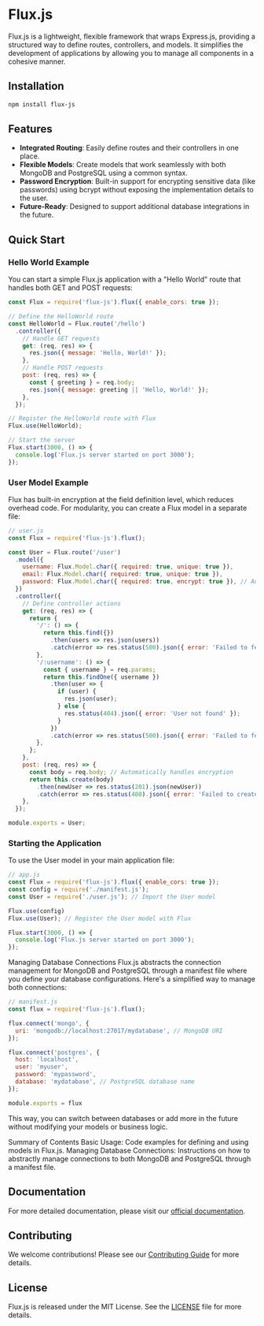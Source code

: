 # Flux.js

Flux.js is a lightweight, flexible framework that wraps Express.js, providing a structured way to define routes, controllers, and models. It simplifies the development of applications by allowing you to manage all components in a cohesive manner.

## Installation

```bash
npm install flux-js
```

## Features

- **Integrated Routing**: Easily define routes and their controllers in one place.
- **Flexible Models**: Create models that work seamlessly with both MongoDB and PostgreSQL using a common syntax.
- **Password Encryption**: Built-in support for encrypting sensitive data (like passwords) using bcrypt without exposing the implementation details to the user.
- **Future-Ready**: Designed to support additional database integrations in the future.

## Quick Start

### Hello World Example

You can start a simple Flux.js application with a "Hello World" route that handles both GET and POST requests:

```javascript
const Flux = require('flux-js').flux({ enable_cors: true });

// Define the HelloWorld route
const HelloWorld = Flux.route('/hello')
  .controller({
    // Handle GET requests
    get: (req, res) => {
      res.json({ message: 'Hello, World!' });
    },
    // Handle POST requests
    post: (req, res) => {
      const { greeting } = req.body;
      res.json({ message: greeting || 'Hello, World!' });
    },
  });

// Register the HelloWorld route with Flux
Flux.use(HelloWorld);

// Start the server
Flux.start(3000, () => {
  console.log('Flux.js server started on port 3000');
});
```

### User Model Example

Flux has built-in encryption at the field definition level, which reduces overhead code. For modularity, you can create a Flux model in a separate file:

```javascript
// user.js
const Flux = require('flux-js').flux();

const User = Flux.route('/user')
  .model({
    username: Flux.Model.char({ required: true, unique: true }),
    email: Flux.Model.char({ required: true, unique: true }),
    password: Flux.Model.char({ required: true, encrypt: true }), // Automatically encrypted
  })
  .controller({
    // Define controller actions
    get: (req, res) => {
      return {
        '/': () => {
          return this.find({})
            .then(users => res.json(users))
            .catch(error => res.status(500).json({ error: 'Failed to fetch users' }));
        },
        '/:username': () => {
          const { username } = req.params;
          return this.findOne({ username })
            .then(user => {
              if (user) {
                res.json(user);
              } else {
                res.status(404).json({ error: 'User not found' });
              }
            })
            .catch(error => res.status(500).json({ error: 'Failed to fetch user' }));
        },
      };
    },
    post: (req, res) => {
      const body = req.body; // Automatically handles encryption
      return this.create(body)
        .then(newUser => res.status(201).json(newUser))
        .catch(error => res.status(400).json({ error: 'Failed to create user' }));
    },
  });

module.exports = User;
```

### Starting the Application

To use the User model in your main application file:

```javascript
// app.js
const Flux = require('flux-js').flux({ enable_cors: true });
const config = require('./manifest.js');
const User = require('./user.js'); // Import the User model

Flux.use(config)
Flux.use(User); // Register the User model with Flux

Flux.start(3000, () => {
  console.log('Flux.js server started on port 3000');
});
```

Managing Database Connections
Flux.js abstracts the connection management for MongoDB and PostgreSQL through a manifest file where you define your database configurations. Here's a simplified way to manage both connections:

```javascript
// manifest.js
const flux = require('flux-js').flux();

flux.connect('mongo', {
  uri: 'mongodb://localhost:27017/mydatabase', // MongoDB URI
});

flux.connect('postgres', {
  host: 'localhost',
  user: 'myuser',
  password: 'mypassword',
  database: 'mydatabase', // PostgreSQL database name
});

module.exports = flux
```
This way, you can switch between databases or add more in the future without modifying your models or business logic.

Summary of Contents
Basic Usage: Code examples for defining and using models in Flux.js.
Managing Database Connections: Instructions on how to abstractly manage connections to both MongoDB and PostgreSQL through a manifest file.

## Documentation

For more detailed documentation, please visit our [official documentation](https://example.com/flux-js-docs).

## Contributing

We welcome contributions! Please see our [Contributing Guide](https://example.com/contributing) for more details.

## License

Flux.js is released under the MIT License. See the [LICENSE](https://example.com/license) file for more details.
